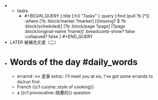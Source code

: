 -
	- tasks
		- #+BEGIN_QUERY
		  {:title [:h3 "Tasks" ]
		  :query [:find (pull ?b [*])
		  :where
		    [?b :block/marker ?marker]
		    [(missing? $ ?b :block/scheduled)]
		    [?b :block/page ?page]
		    [?page :block/original-name ?name]]
		  :breadcumb-show? false
		  :collapsed? false
		  }
		  #+END_QUERY
- LATER 被補充文選（二）
- # Words of the day #daily_words
	- errarnd :<-> 差事
	  extra:: I'll meet you at six, I've got some errands to do/run first.
	- French {{c1 cuisine::style of cooking}}
	- a {{c1 provocative::挑釁的}} question
